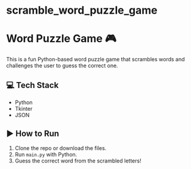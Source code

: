 # scramble_word_puzzle_game
# Word Puzzle Game 🎮

This is a fun Python-based word puzzle game that scrambles words and challenges the user to guess the correct one.

## 💻 Tech Stack
- Python
- Tkinter
- JSON

## ▶️ How to Run
1. Clone the repo or download the files.
2. Run `main.py` with Python.
3. Guess the correct word from the scrambled letters!

